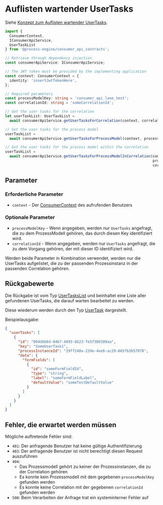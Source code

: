 # Auflisten wartender UserTasks

Siehe [Konzept zum Auflisten wartender UserTasks](../../../../api/consumer_api/tasks/list-waiting-usertasks.md).

```TypeScript
import {
  ConsumerContext,
  IConsumerApiService,
  UserTaskList
} from '@process-engine/consumer_api_contracts';

// Retrieve through dependency injection
const consumerApiService: IConsumerApiService;

// The JWT token must be provided by the implementing application
const context: ConsumerContext = {
  identity: 'insertJwtTokenHere',
};

// Required parameters
const processModelKey: string = 'consumer_api_lane_test';
const correlationId: string = 'someCorrelationId';

// Get the user tasks for the correlation
let userTaskList: UserTaskList =
  await consumerApiService.getUserTasksForCorrelation(context, correlationId);

// Get the user tasks for the process model
userTaskList =
  await consumerApiService.getUserTasksForProcessModel(context, processModelKey);

// Get the user tasks for the process model within the correlation
userTaskList =
  await consumerApiService.getUserTasksForProcessModelInCorrelation(context,
                                                                    processModelKey,
                                                                    correlationId);
```

## Parameter

### Erforderliche Parameter

* `context` - Der [ConsumerContext](./public_api.md#consumercontext) des aufrufenden Benutzers

### Optionale Parameter

* `processModelKey` - Wenn angegeben, werden nur `UserTasks` angefragt, die zu
  dem ProzessModell gehören, das durch diesen Key identifiziert wird.
* `correlationId` - Wenn angegeben, werden nur `UserTasks` angefragt, die zu
  dem Vorgang gehören, der mit dieser ID identifiziert wird.

Werden beide Parameter in Kombination verwendet, werden nur die UserTasks
aufgelistet, die zu der passenden Prozessinstanz in der passenden Correlation
gehören.

## Rückgabewerte

Die Rückgabe ist vom Typ [UserTasksList](./public_api.md#usertasklist) und beinhaltet
eine Liste aller gefundenen UserTasks, die darauf warten bearbeitet zu werden.

Diese wiederum werden durch den Typ [UserTask](./public_api.md#usertask) dargestellt.

Beispielausgabe:

```JSON
{
  "userTasks": [
    {
      "id": "004d6b6d-8467-4893-8b23-fe5f380389aa",
      "key": "SomeUserTask1",
      "processInstanceId": "19ff240a-239e-4ee6-ac29-665fb3b57078",
      "data": {
        "formFields": [
          {
            "id": "someFormFieldId",
            "type": "string",
            "label": "someFormFieldLabel",
            "defaultValue": "someTestDefaultValue"
          }
        ]
      }
    }
  ]
}
```

## Fehler, die erwartet werden müssen

Mögliche auftretende Fehler sind:
- `401`: Der anfragende Benutzer hat keine gültige Authentifizierung
- `403`: Der anfragende Benutzer ist nicht berechtigt diesen Request auszuführen
- `404`:
  - Das Prozessmodell gehört zu keiner der Prozessinstanzen, die zu der
    Correlation gehören
  - Es konnte kein Prozessmodell mit dem gegebenen `processModelKey`
    gefunden werden
  - Es konnte keine Correlation mit der gegebenen `correlationId`
    gefunden werden
- `500`: Beim Verarbeiten der Anfrage trat ein systeminterner Fehler auf
